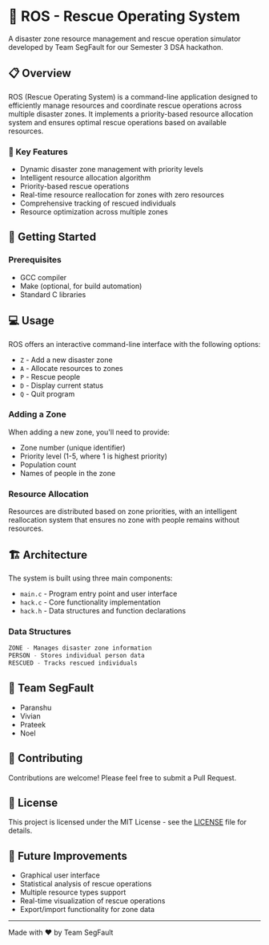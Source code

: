 # 🚨 ROS - Rescue Operating System

A disaster zone resource management and rescue operation simulator developed by Team SegFault for our Semester 3 DSA hackathon.

## 📋 Overview

ROS (Rescue Operating System) is a command-line application designed to efficiently manage resources and coordinate rescue operations across multiple disaster zones. It implements a priority-based resource allocation system and ensures optimal rescue operations based on available resources.

### 🌟 Key Features

- Dynamic disaster zone management with priority levels
- Intelligent resource allocation algorithm
- Priority-based rescue operations
- Real-time resource reallocation for zones with zero resources
- Comprehensive tracking of rescued individuals
- Resource optimization across multiple zones

## 🚀 Getting Started

### Prerequisites

- GCC compiler
- Make (optional, for build automation)
- Standard C libraries

## 💻 Usage

ROS offers an interactive command-line interface with the following options:

- `Z` - Add a new disaster zone
- `A` - Allocate resources to zones
- `P` - Rescue people
- `D` - Display current status
- `Q` - Quit program

### Adding a Zone
When adding a new zone, you'll need to provide:
- Zone number (unique identifier)
- Priority level (1-5, where 1 is highest priority)
- Population count
- Names of people in the zone

### Resource Allocation
Resources are distributed based on zone priorities, with an intelligent reallocation system that ensures no zone with people remains without resources.

## 🏗 Architecture

The system is built using three main components:

- `main.c` - Program entry point and user interface
- `hack.c` - Core functionality implementation
- `hack.h` - Data structures and function declarations

### Data Structures

```c
ZONE - Manages disaster zone information
PERSON - Stores individual person data
RESCUED - Tracks rescued individuals
```

## 👥 Team SegFault

- Paranshu
- Vivian
- Prateek
- Noel

## 🤝 Contributing

Contributions are welcome! Please feel free to submit a Pull Request.

## 📝 License

This project is licensed under the MIT License - see the [LICENSE](LICENSE) file for details.

## 🎯 Future Improvements

- Graphical user interface
- Statistical analysis of rescue operations
- Multiple resource types support
- Real-time visualization of rescue operations
- Export/import functionality for zone data

---

Made with ❤️ by Team SegFault
